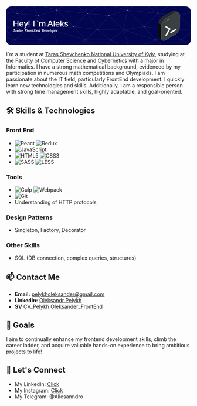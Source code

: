 ![Header](https://github.com/AleksPh/ProfileStaff/blob/master/github-header-image.png)


I`m a student at [Taras Shevchenko National University of Kyiv](https://www.univ.kiev.ua/), studying at the Faculty of Computer Science and Cybernetics with a major in Informatics. I have a strong mathematical background, evidenced by my participation in numerous math competitions and Olympiads. I am passionate about the IT field, particularly FrontEnd development. I quickly learn new technologies and skills. Additionally, I am a responsible person with strong time management skills, highly adaptable, and goal-oriented.

## 🛠️ Skills & Technologies

### Front End
- ![React](https://img.shields.io/badge/React-20232A?style=flat&logo=react&logoColor=61DAFB) ![Redux](https://img.shields.io/badge/Redux-764ABC?style=flat&logo=redux&logoColor=white)
- ![JavaScript](https://img.shields.io/badge/JavaScript-323330?style=flat&logo=javascript&logoColor=F7DF1E)
- ![HTML5](https://img.shields.io/badge/HTML5-E34F26?style=flat&logo=html5&logoColor=white) ![CSS3](https://img.shields.io/badge/CSS3-1572B6?style=flat&logo=css3&logoColor=white)
- ![SASS](https://img.shields.io/badge/SASS-CC6699?style=flat&logo=sass&logoColor=white) ![LESS](https://img.shields.io/badge/Less-1D365D?style=flat&logo=less&logoColor=white)

### Tools
- ![Gulp](https://img.shields.io/badge/Gulp-CF4647?style=flat&logo=gulp&logoColor=white) ![Webpack](https://img.shields.io/badge/Webpack-8DD6F9?style=flat&logo=webpack&logoColor=black)
- ![Git](https://img.shields.io/badge/Git-F05032?style=flat&logo=git&logoColor=white)
- Understanding of HTTP protocols

### Design Patterns
- Singleton, Factory, Decorator

### Other Skills
- SQL (DB connection, complex queries, structures)

## 📫 Contact Me
- **Email:** [pelykholeksander@gmail.com](mailto:pelykholeksander@gmail.com)
- **LinkedIn:** [Oleksandr Pelykh](https://www.linkedin.com/in/oleksandr-pelykh-9a4b08293?utm_source=share&utm_campaign=share_via&utm_content=profile&utm_medium=ios_app)
- **SV** [CV_Pelykh Oleksander_FrontEnd](https://drive.google.com/drive/folders/1f521JoxW2akyzE-5nUYNfk9eYoRboowQ?usp=sharing)

## 🎯 Goals
I aim to continually enhance my frontend development skills, climb the career ladder, and acquire valuable hands-on experience to bring ambitious projects to life!

## 🤝 Let's Connect
- My LinkedIn: [Click](https://www.linkedin.com/in/oleksandr-pelykh-9a4b08293?utm_source=share&utm_campaign=share_via&utm_content=profile&utm_medium=ios_app)
- My Instagram: [Click](https://www.instagram.com/_allesanndro_?igsh=MTM3YnFjODdlenNyMQ==)
- My Telegram: @Allesanndro



